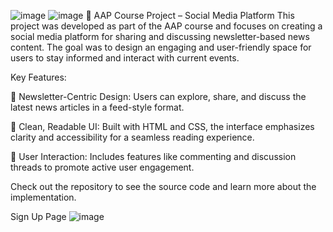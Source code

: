 ![image](https://github.com/user-attachments/assets/5c4f69cc-5e6e-4754-b95d-3c48bb43109e)
![image](https://github.com/user-attachments/assets/3591b134-892c-4611-b2e4-767ce21bdcce)
📘 AAP Course Project – Social Media Platform
This project was developed as part of the AAP course and focuses on creating a social media platform for sharing and discussing newsletter-based news content. The goal was to design an engaging and user-friendly space for users to stay informed and interact with current events.

Key Features:

📰 Newsletter-Centric Design: Users can explore, share, and discuss the latest news articles in a feed-style format.

🎨 Clean, Readable UI: Built with HTML and CSS, the interface emphasizes clarity and accessibility for a seamless reading experience.

💬 User Interaction: Includes features like commenting and discussion threads to promote active user engagement.

Check out the repository to see the source code and learn more about the implementation.

Sign Up Page 
![image](https://github.com/user-attachments/assets/d0bf166b-ee1d-4e05-a3b2-ab211293f79c)

